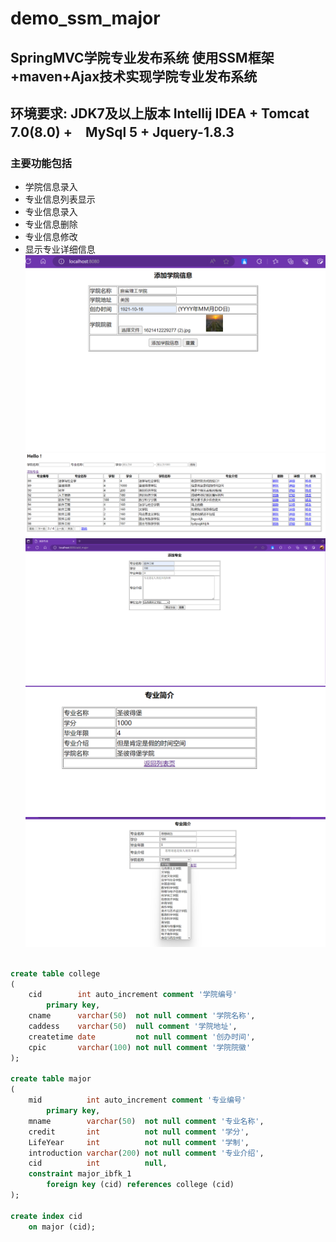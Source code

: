 # demo_ssm_major
## SpringMVC学院专业发布系统 使用SSM框架+maven+Ajax技术实现学院专业发布系统
## 环境要求: JDK7及以上版本 Intellij IDEA + Tomcat 7.0(8.0) +　MySql 5 + Jquery-1.8.3
### 主要功能包括
- 学院信息录入
- 专业信息列表显示
- 专业信息录入
- 专业信息删除
- 专业信息修改
- 显示专业详细信息
![](https://raw.githubusercontent.com/wzyhddy/image/main/%E5%B1%8F%E5%B9%95%E6%88%AA%E5%9B%BE%202023-06-20%20144336.png)
![](https://raw.githubusercontent.com/wzyhddy/image/main/%E5%B1%8F%E5%B9%95%E6%88%AA%E5%9B%BE%202023-06-20%20144931.png)
![](https://raw.githubusercontent.com/wzyhddy/image/main/%E5%B1%8F%E5%B9%95%E6%88%AA%E5%9B%BE%202023-06-20%20145004.png)
![](https://raw.githubusercontent.com/wzyhddy/image/main/%E5%B1%8F%E5%B9%95%E6%88%AA%E5%9B%BE%202023-06-20%20145018.png)
![](https://raw.githubusercontent.com/wzyhddy/image/main/%E5%B1%8F%E5%B9%95%E6%88%AA%E5%9B%BE%202023-06-20%20145031.png)

```sql

create table college
(
    cid        int auto_increment comment '学院编号'
        primary key,
    cname      varchar(50)  not null comment '学院名称',
    caddess    varchar(50)  null comment '学院地址',
    createtime date         not null comment '创办时间',
    cpic       varchar(100) not null comment '学院院徽'
);

create table major
(
    mid          int auto_increment comment '专业编号'
        primary key,
    mname        varchar(50)  not null comment '专业名称',
    credit       int          not null comment '学分',
    LifeYear     int          not null comment '学制',
    introduction varchar(200) not null comment '专业介绍',
    cid          int          null,
    constraint major_ibfk_1
        foreign key (cid) references college (cid)
);

create index cid
    on major (cid);
    
```

